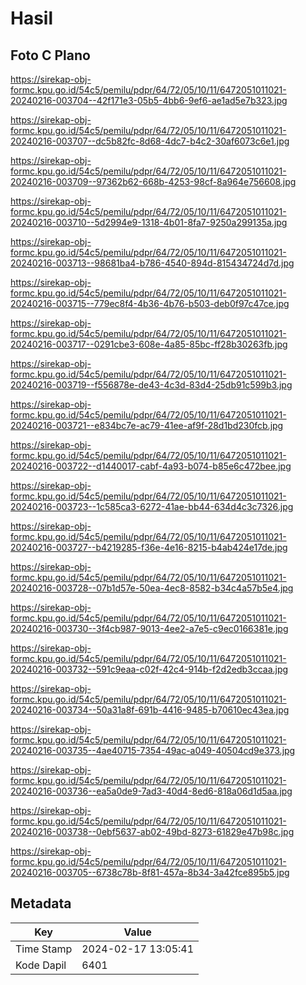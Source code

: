 # Hasil

## Foto C Plano

https://sirekap-obj-formc.kpu.go.id/54c5/pemilu/pdpr/64/72/05/10/11/6472051011021-20240216-003704--42f171e3-05b5-4bb6-9ef6-ae1ad5e7b323.jpg

https://sirekap-obj-formc.kpu.go.id/54c5/pemilu/pdpr/64/72/05/10/11/6472051011021-20240216-003707--dc5b82fc-8d68-4dc7-b4c2-30af6073c6e1.jpg

https://sirekap-obj-formc.kpu.go.id/54c5/pemilu/pdpr/64/72/05/10/11/6472051011021-20240216-003709--97362b62-668b-4253-98cf-8a964e756608.jpg

https://sirekap-obj-formc.kpu.go.id/54c5/pemilu/pdpr/64/72/05/10/11/6472051011021-20240216-003710--5d2994e9-1318-4b01-8fa7-9250a299135a.jpg

https://sirekap-obj-formc.kpu.go.id/54c5/pemilu/pdpr/64/72/05/10/11/6472051011021-20240216-003713--98681ba4-b786-4540-894d-815434724d7d.jpg

https://sirekap-obj-formc.kpu.go.id/54c5/pemilu/pdpr/64/72/05/10/11/6472051011021-20240216-003715--779ec8f4-4b36-4b76-b503-deb0f97c47ce.jpg

https://sirekap-obj-formc.kpu.go.id/54c5/pemilu/pdpr/64/72/05/10/11/6472051011021-20240216-003717--0291cbe3-608e-4a85-85bc-ff28b30263fb.jpg

https://sirekap-obj-formc.kpu.go.id/54c5/pemilu/pdpr/64/72/05/10/11/6472051011021-20240216-003719--f556878e-de43-4c3d-83d4-25db91c599b3.jpg

https://sirekap-obj-formc.kpu.go.id/54c5/pemilu/pdpr/64/72/05/10/11/6472051011021-20240216-003721--e834bc7e-ac79-41ee-af9f-28d1bd230fcb.jpg

https://sirekap-obj-formc.kpu.go.id/54c5/pemilu/pdpr/64/72/05/10/11/6472051011021-20240216-003722--d1440017-cabf-4a93-b074-b85e6c472bee.jpg

https://sirekap-obj-formc.kpu.go.id/54c5/pemilu/pdpr/64/72/05/10/11/6472051011021-20240216-003723--1c585ca3-6272-41ae-bb44-634d4c3c7326.jpg

https://sirekap-obj-formc.kpu.go.id/54c5/pemilu/pdpr/64/72/05/10/11/6472051011021-20240216-003727--b4219285-f36e-4e16-8215-b4ab424e17de.jpg

https://sirekap-obj-formc.kpu.go.id/54c5/pemilu/pdpr/64/72/05/10/11/6472051011021-20240216-003728--07b1d57e-50ea-4ec8-8582-b34c4a57b5e4.jpg

https://sirekap-obj-formc.kpu.go.id/54c5/pemilu/pdpr/64/72/05/10/11/6472051011021-20240216-003730--3f4cb987-9013-4ee2-a7e5-c9ec0166381e.jpg

https://sirekap-obj-formc.kpu.go.id/54c5/pemilu/pdpr/64/72/05/10/11/6472051011021-20240216-003732--591c9eaa-c02f-42c4-914b-f2d2edb3ccaa.jpg

https://sirekap-obj-formc.kpu.go.id/54c5/pemilu/pdpr/64/72/05/10/11/6472051011021-20240216-003734--50a31a8f-691b-4416-9485-b70610ec43ea.jpg

https://sirekap-obj-formc.kpu.go.id/54c5/pemilu/pdpr/64/72/05/10/11/6472051011021-20240216-003735--4ae40715-7354-49ac-a049-40504cd9e373.jpg

https://sirekap-obj-formc.kpu.go.id/54c5/pemilu/pdpr/64/72/05/10/11/6472051011021-20240216-003736--ea5a0de9-7ad3-40d4-8ed6-818a06d1d5aa.jpg

https://sirekap-obj-formc.kpu.go.id/54c5/pemilu/pdpr/64/72/05/10/11/6472051011021-20240216-003738--0ebf5637-ab02-49bd-8273-61829e47b98c.jpg

https://sirekap-obj-formc.kpu.go.id/54c5/pemilu/pdpr/64/72/05/10/11/6472051011021-20240216-003705--6738c78b-8f81-457a-8b34-3a42fce895b5.jpg


## Metadata

| Key        | Value               |
| ---------- | ------------------- |
| Time Stamp | 2024-02-17 13:05:41 |
| Kode Dapil | 6401                |



